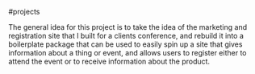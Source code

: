 #projects 

The general idea for this project is to take the idea of the marketing and registration site that I built  for a clients conference, and rebuild it into a boilerplate package that can be used to easily spin up a site that gives information about a thing or event, and allows users to register either to attend the event or to receive information about the product.

